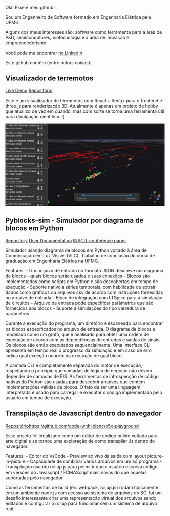  
Olá! Esse é meu github! 
 
Sou um Engenheiro de Software formado em Engenharia Elétrica pela UFMG. 
 
Alguns dos meus interesses são: software como ferramenta para a área de P&D, semicondutores, biotecnologia e a área de inovação e empreendedorismo. 
 
Você pode me encontrar [no LinkedIn](http://linkedin.com/in/blancblanc/) 
 
Este github contém (entre outras coisas): 
 
## Visualizador de terremotos 

[Live Demo](https://code-with-blanc.github.io/quake-viewer/)
[Repositório](https://github.com/code-with-blanc/quake-viewer)

Este é um visualizador de terremotos com React + Redux para o frontend e three.js para renderização 3D. Atualmente é apenas um projeto de hobby que atualizo de vez em quando, mas com sorte se torna uma ferramenta útil para divulgação científica.     :) 
 
![Captura de tela do visualizador de terremotos](./assets/quake-viewer.jpeg) 
 
## Pyblocks-sim - Simulador por diagrama de blocos em Python 
 

[Repository](https://github.com/OptMA-VLC/pyblocks)
[User Documentation](https://github.com/OptMA-VLC/pyblocks/tree/main/docs/tutorials) 
[INSCIT conference paper](https://ieeexplore.ieee.org/document/10693408)
 
Simulador usando diagrama de blocos em Python voltado à área de Comunicação em Luz Visível (VLC). 
Trabalho de conclusão do curso de graduação em Engenharia Elétrica na UFMG.

Features: 
    - Um arquivo de entrada no formato JSON descreve um diagrama de blocos - quais blocos serão usados e suas conexões 
    - Blocos são implementados como scripts em Python e são descobertos em tempo de execução 
    - Suporte nativo a séries temporais, com habilidade de extrair dados como gráficos ou arquivos csv de acordo com instruções fornecidas no arquivo de entrada 
    - Bloco de integração com LTSpice para a simulação de circuitos 
    - Arquivo de entrada pode especificar parâmetros que são fornecidos aos blocos 
    - Suporte a simulações do tipo varredura de parâmetros 
 
Durante a execução do programa, um diretório é escaneado para encontrar os blocos especificados no arquivo de entrada. O diagrama de blocos é modelado como um grafo, que é analisado para obter uma ordem de execução de acordo com as dependências de entradas e saídas de sinais. Os blocos são então executados sequencialmente. Uma interface CLI apresenta em tempo real o progresso da simulação e em caso de erro indica qual exceção ocorreu na execução de qual bloco. 
 
A camada CLI é completamente separada do motor de execução, respeitando o princípio que camadas de lógica de negócio não devem depender de camadas de E/S. As ferramentas de introspecção de código nativas do Python são usadas para descobrir arquivos que contém implementações válidas de blocos. O fato de ser uma linguagem interpretada é usado para carregar e executar o código implementado pelo usuário em tempo de execução. 

## Transpilação de Javascript dentro do navegador 
 
[Repositório]()https://github.com/code-with-blanc/p5x-playground 
 
Esse projeto foi idealizado como um editor de código online voltado para arte digital e se tornou uma exploração de como transpilar Js dentro do navegador. 
 
Features: 
    - Editor do VsCode 
    - Preview ao vivo da saída com layout picture-in-picture 
    - Capacidade de combinar vários arquivos em um só programa 
    - Transpilação usando rollup.js para permitir que o usuário escreva código em versões do Javascript / ECMAScript mais novas do que aquelas suportadas pelo navegador 
 
Como as ferramentas de build (ex: webpack, rollup.js) rodam tipicamente em um ambiente node.js com acesso ao sistema de arquivos do SO, foi um desafio interessante criar uma representação virtual dos arquivos sendo editados e configurar o rollup para funcionar sem um sistema de arquivo real. 
